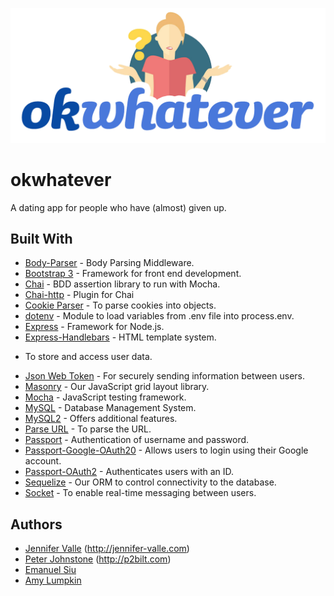 ![OkWhatever Logo](public/assets/images/okwhatever_outline.png)

# okwhatever

A dating app for people who have (almost) given up.

## Built With
* [Body-Parser](https://www.npmjs.com/package/body-parser-json) - Body Parsing Middleware.
* [Bootstrap 3](http://getbootstrap.com/docs/3.3/) - Framework for front end development.
* [Chai](http://www.chaijs.com/) - BDD assertion library to run with Mocha.
* [Chai-http](https://www.npmjs.com/package/chai-http) - Plugin for Chai
* [Cookie Parser](https://www.npmjs.com/package/set-cookie-parser) - To parse cookies into objects.
* [dotenv](https://www.npmjs.com/package/dotenv) - Module to load variables from .env file into process.env.
* [Express](https://expressjs.com/) - Framework for Node.js.
* [Express-Handlebars](https://handlebarsjs.com/) - HTML template system.
- To store and access user data.
* [Json Web Token](https://jwt.io/) - For securely sending information between users.
* [Masonry](https://masonry.desandro.com/) - Our JavaScript grid layout library.
* [Mocha](https://mochajs.org/) - JavaScript testing framework.
* [MySQL](https://www.mysql.com/) - Database Management System.
* [MySQL2](https://www.npmjs.com/package/mysql2) - Offers additional features.
* [Parse URL](https://www.npmjs.com/package/parseurl) - To parse the URL.
* [Passport](http://www.passportjs.org/) - Authentication of username and password.
* [Passport-Google-OAuth20](https://www.npmjs.com/package/passport-google-oauth-2) - Allows users to login using their Google account.
* [Passport-OAuth2](https://www.npmjs.com/package/passport-oauth2-code) - Authenticates users with an ID.
* [Sequelize](http://docs.sequelizejs.com/) - Our ORM to control connectivity to the database.
* [Socket](https://socket.io/) - To enable real-time messaging between users.

## Authors
* [Jennifer Valle](https://github.com/jvallexm) (http://jennifer-valle.com)
* [Peter Johnstone](https://github.com/p2bilt) (http://p2bilt.com)
* [Emanuel Siu](https://github.com/emansiu)
* [Amy Lumpkin](https://github.com/amylumpkin)


